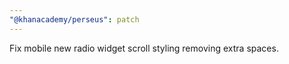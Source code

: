 ```yaml
---
"@khanacademy/perseus": patch
---
```


Fix mobile new radio widget scroll styling removing extra spaces.
